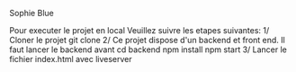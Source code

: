 Sophie Blue 

Pour executer le projet en local Veuillez suivre les etapes suivantes: 
1/ Cloner le projet 
git clone 
2/ Ce projet dispose d'un backend et front end. Il faut lancer le backend avant 
cd backend 
npm install
npm start
3/ Lancer le fichier index.html avec liveserver 